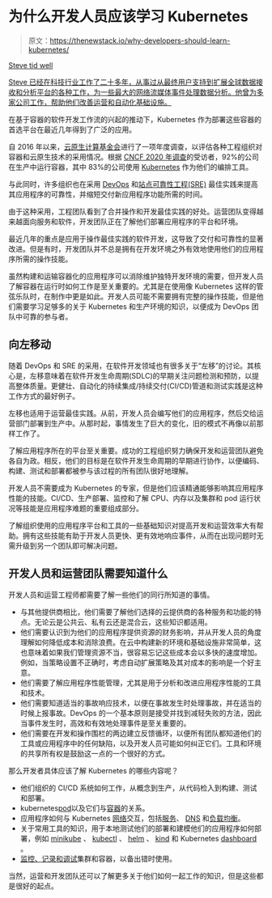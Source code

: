 # 为什么开发人员应该学习 Kubernetes

> 原文：<https://thenewstack.io/why-developers-should-learn-kubernetes/>

[](https://www.linkedin.com/in/stevenjtidwell/)

[Steve tid well](https://www.linkedin.com/in/stevenjtidwell/)

[Steve 已经在科技行业工作了二十多年，从事过从最终用户支持到扩展全球数据接收和分析平台的各种工作，为一些最大的网络流媒体事件处理数据分析。他曾为多家公司工作，帮助他们改善运营和自动化基础设施。](https://www.linkedin.com/in/stevenjtidwell/)

[](https://www.linkedin.com/in/stevenjtidwell/)[](https://www.linkedin.com/in/stevenjtidwell/)

在基于容器的软件开发工作流的兴起的推动下，Kubernetes 作为部署这些容器的首选平台在最近几年得到了广泛的应用。

自 2016 年以来，[云原生计算基金会](https://cncf.io/?utm_content=inline-mention)进行了一项年度调查，以评估各种工程组织对容器和云原生技术的采用情况。根据 [CNCF 2020 年调查](https://www.cncf.io/wp-content/uploads/2020/11/CNCF_Survey_Report_2020.pdf)的受访者，92%的公司在生产中运行容器，其中 83%的公司使用 [Kubernetes](https://kubernetes.io/) 作为他们的编排工具。

与此同时，许多组织也在采用 [DevOps](https://thenewstack.io/demystifying-devops-essential-building-blocks-of-a-devops-approach/) 和[站点可靠性工程(SRE)](https://thenewstack.io/no-sre-is-not-the-new-devops-unless-it-is/) 最佳实践来提高其应用程序的可靠性，并缩短交付新应用程序功能所需的时间。

由于这种采用，工程团队看到了合并操作和开发最佳实践的好处。运营团队变得越来越面向服务和软件，开发团队正在了解他们部署应用程序的平台和环境。

最近几年的重点是应用于操作最佳实践的软件开发，这导致了交付和可靠性的显著改进。但是有时，开发团队并不总是拥有在开发环境之外有效地使用他们的应用程序所需的操作技能。

虽然构建和运输容器化的应用程序可以消除维护独特开发环境的需要，但开发人员了解容器在运行时如何工作是至关重要的。尤其是在使用像 Kubernetes 这样的管弦乐队时，在制作中更是如此。开发人员可能不需要拥有完整的操作技能，但是他们需要学习足够多的关于 Kubernetes 和生产环境的知识，以便成为 DevOps 团队中可靠的参与者。

## 向左移动

随着 DevOps 和 SRE 的采用，在软件开发领域也有很多关于“左移”的讨论。其核心是，左移意味着在软件开发生命周期(SDLC)的早期关注问题检测和预防，以提高整体质量。更健壮、自动化的持续集成/持续交付(CI/CD)管道和测试实践是这种工作方式的最好例子。

左移也适用于运营最佳实践。从前，开发人员会编写他们的应用程序，然后交给运营部门部署到生产中。从那时起，事情发生了巨大的变化，旧的模式不再像以前那样工作了。

了解应用程序所在的平台至关重要。成功的工程组织努力确保开发和运营团队避免各自为政。相反，他们的目标是在软件开发生命周期的早期进行协作，以便编码、构建、测试和部署都被参与该过程的所有团队很好地理解。

开发人员不需要成为 Kubernetes 的专家，但是他们应该精通能够影响其应用程序性能的技能。CI/CD、生产部署、监控和了解 CPU、内存以及集群和 pod 运行状况等技能是应用程序难题的重要组成部分。

了解组织使用的应用程序平台和工具的一些基础知识对提高开发和运营效率大有帮助。拥有这些技能有助于开发人员更快、更有效地响应事件，从而在出现问题时无需升级到另一个团队即可解决问题。

## 开发人员和运营团队需要知道什么

开发人员和运营工程师都需要了解一些他们的同行所知道的事情。

*   与其他提供商相比，他们需要了解他们选择的云提供商的各种服务和功能的特点。无论云是公共云、私有云还是混合云，这些知识都适用。
*   他们需要认识到为他们的应用程序提供资源的财务影响，并从开发人员的角度理解如何降低成本和消除浪费。在云中构建新的环境和基础设施非常简单，这也意味着如果我们管理资源不当，很容易忘记这些成本会以多快的速度增加。例如，当策略设置不正确时，考虑自动扩展策略及其对成本的影响是一个好主意。
*   他们需要了解应用程序性能管理，尤其是用于分析和改进应用程序性能的工具和技术。
*   他们需要知道适当的事故响应技术，以便在事故发生时处理事故，并在适当的时候上报事故。DevOps 的一个基本原则是接受并找到减轻失败的方法，因此当事件发生时，高效和有效地处理事件是至关重要的。
*   他们需要在开发和操作围栏的两边建立反馈循环，以便所有团队都知道他们的工具或应用程序中的任何缺陷，以及开发人员可能如何纠正它们。工具和环境的共享所有权是鼓励这一点的一个很好的方式。

那么开发者具体应该了解 Kubernetes 的哪些内容呢？

*   他们组织的 CI/CD 系统如何工作，从概念到生产，从代码检入到构建、测试和部署。
*   kubernetes[pod](https://kubernetes.io/docs/concepts/workloads/pods/)以及它们与[容器](https://kubernetes.io/docs/concepts/containers/)的关系。
*   应用程序如何与 Kubernetes [网络](https://kubernetes.io/docs/concepts/services-networking/)交互，包括[服务](https://kubernetes.io/docs/concepts/services-networking/service/)、 [DNS](https://kubernetes.io/docs/concepts/services-networking/dns-pod-service/) 和[负载均衡](https://kubernetes.io/docs/concepts/services-networking/)。
*   关于常用工具的知识，用于本地测试他们的部署和建模他们的应用程序如何部署，例如 [minikube](https://minikube.sigs.k8s.io/docs/) 、 [kubectl](https://kubernetes.io/docs/reference/kubectl/overview/) 、 [helm](https://github.com/helm/helm) 、 [kind](https://kind.sigs.k8s.io/) 和 Kubernetes [dashboard](https://kubernetes.io/docs/tasks/access-application-cluster/web-ui-dashboard/) 。
*   [监控、记录和调试](https://www.logdna.com/learn-kubernetes/logging-and-monitoring-kubernetes)集群和容器，以备出错时使用。

当然，运营和开发团队还可以了解更多关于他们如何一起工作的知识，但是这些都是很好的起点。

<svg xmlns:xlink="http://www.w3.org/1999/xlink" viewBox="0 0 68 31" version="1.1"><title>Group</title> <desc>Created with Sketch.</desc></svg>